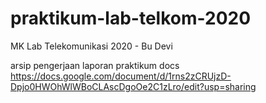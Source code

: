 # praktikum-lab-telkom-2020
MK Lab Telekomunikasi 2020 - Bu Devi

arsip pengerjaan laporan praktikum docs
https://docs.google.com/document/d/1rns2zCRUjzD-Dpjo0HWOhWlWBoCLAscDgoOe2C1zLro/edit?usp=sharing

